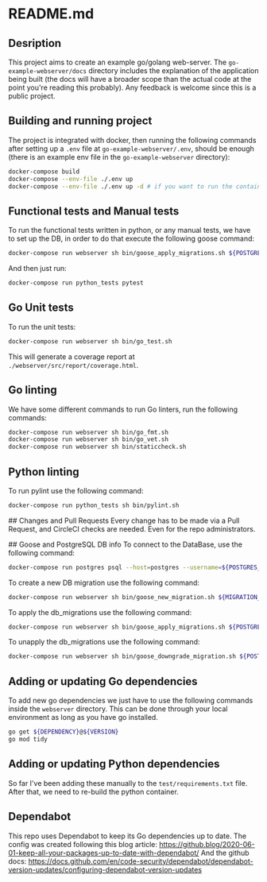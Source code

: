 # README.md

## Desription
This project aims to create an example go/golang web-server.
The `go-example-webserver/docs` directory includes the explanation of the application being built (the docs will have a broader scope than the actual code at the point you're reading this probably).
Any feedback is welcome since this is a public project.

## Building and running project
The project is integrated with docker, then running the following commands after setting up a `.env` file at `go-example-webserver/.env`, should be enough (there is an example env file in the `go-example-webserver` directory):
```bash
docker-compose build
docker-compose --env-file ./.env up
docker-compose --env-file ./.env up -d # if you want to run the containers in the background
```

## Functional tests and Manual tests
To run the functional tests written in python, or any manual tests, we have to set up the DB, in order to do that execute the following goose command:
```bash
docker-compose run webserver sh bin/goose_apply_migrations.sh ${POSTGRES_USERNAME} ${POSTGRES_PASSWORD}
```
And then just run:
```bash
docker-compose run python_tests pytest
```

## Go Unit tests
To run the unit tests:
```bash
docker-compose run webserver sh bin/go_test.sh
```
This will generate a coverage report at `./webserver/src/report/coverage.html`.

## Go linting
We have some different commands to run Go linters, run the following commands:
```bash
docker-compose run webserver sh bin/go_fmt.sh
docker-compose run webserver sh bin/go_vet.sh
docker-compose run webserver sh bin/staticcheck.sh
```

## Python linting
To run pylint use the following command:
```bash
docker-compose run python_tests sh bin/pylint.sh
```

## Changes and Pull Requests
Every change has to be made via a Pull Request, and CircleCI checks are needed.
Even for the repo administrators.

## Goose and PostgreSQL DB info
To connect to the DataBase, use the following command:
```bash
docker-compose run postgres psql --host=postgres --username=${POSTGRES_USERNAME} --dbname=hello_world
```

To create a new DB migration use the following command:
```bash
docker-compose run webserver sh bin/goose_new_migration.sh ${MIGRATION_NAME}
```

To apply the db_migrations use the following command:
```bash
docker-compose run webserver sh bin/goose_apply_migrations.sh ${POSTGRES_USERNAME} ${POSTGRES_PASSWORD}
```

To unapply the db_migrations use the following command:
```bash
docker-compose run webserver sh bin/goose_downgrade_migration.sh ${POSTGRES_USERNAME} ${POSTGRES_PASSWORD}
```

## Adding or updating Go dependencies
To add new go dependencies we just have to use the following commands inside the `webserver` directory. This can be done through your local environment as long as you have go installed.
```bash
go get ${DEPENDENCY}@${VERSION}
go mod tidy
```

## Adding or updating Python dependencies
So far I've been adding these manually to the `test/requirements.txt` file. After that, we need to re-build the python container.

## Dependabot
This repo uses Dependabot to keep its Go dependencies up to date.
The config was created following this blog article: https://github.blog/2020-06-01-keep-all-your-packages-up-to-date-with-dependabot/
And the github docs: https://docs.github.com/en/code-security/dependabot/dependabot-version-updates/configuring-dependabot-version-updates
